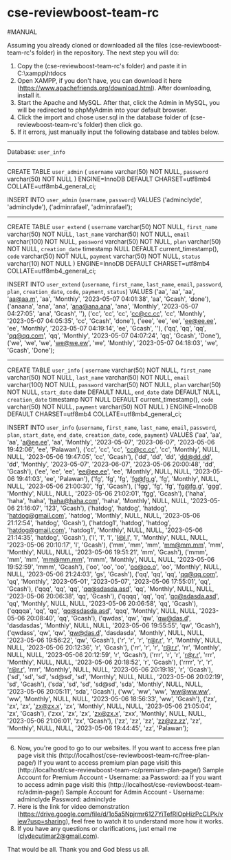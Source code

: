 # cse-reviewboost-team-rc

#MANUAL

Assuming you already cloned or downloaded all the files (cse-reviewboost-team-rc's folder) in the repository. The next step you will do:

1. Copy the (cse-reviewboost-team-rc's folder) and paste it in C:\xampp\htdocs
2. Open XAMPP, if you don't have, you can download it here (https://www.apachefriends.org/download.html). After downloading, install it.
3. Start the Apache and MySQL. After that, click the Admin in MySQL, you will be redirected to phpMyAdmin into your default browser.
4. Click the import and chose user.sql in the database folder of (cse-reviewboost-team-rc's folder) then click go.
5. If it errors, just manually input the following database and tables below.
_________________________________________________________________________
   Database: `user_info`
 _________________________________________________________________________ 
   CREATE TABLE `user_admin` (
  `username` varchar(50) NOT NULL,
  `password` varchar(50) NOT NULL
) ENGINE=InnoDB DEFAULT CHARSET=utf8mb4 COLLATE=utf8mb4_general_ci;

  INSERT INTO `user_admin` (`username`, `password`) VALUES
('adminclyde', 'adminclyde'),
('adminrafael', 'adminrafael');
_________________________________________________________________________ 
CREATE TABLE `user_extend` (
  `username` varchar(50) NOT NULL,
  `first_name` varchar(50) NOT NULL,
  `last_name` varchar(50) NOT NULL,
  `email` varchar(100) NOT NULL,
  `password` varchar(50) NOT NULL,
  `plan` varchar(50) NOT NULL,
  `creation_date` timestamp NULL DEFAULT current_timestamp(),
  `code` varchar(50) NOT NULL,
  `payment` varchar(50) NOT NULL,
  `status` varchar(10) NOT NULL
) ENGINE=InnoDB DEFAULT CHARSET=utf8mb4 COLLATE=utf8mb4_general_ci;

INSERT INTO `user_extend` (`username`, `first_name`, `last_name`, `email`, `password`, `plan`, `creation_date`, `code`, `payment`, `status`) VALUES
('aa', 'aa', 'aa', 'aa@aa.m', 'aa', 'Monthly', '2023-05-07 04:01:38', 'aa', 'Gcash', 'done'),
('anaana', 'ana', 'ana', 'ana@ana.ana', 'ana', 'Monthly', '2023-05-07 04:27:05', 'ana', 'Gcash', ''),
('cc', 'cc', 'cc', 'cc@cc.cc', 'cc', 'Monthly', '2023-05-07 04:05:35', 'cc', 'Gcash', 'done'),
('eee', 'ee', 'ee', 'ee@ee.ee', 'ee', 'Monthly', '2023-05-07 04:19:14', 'ee', 'Gcash', ''),
('qq', 'qq', 'qq', 'qq@qq.com', 'qq', 'Monthly', '2023-05-07 04:07:24', 'qq', 'Gcash', 'Done'),
('we', 'we', 'we', 'we@we.ew', 'we', 'Monthly', '2023-05-07 04:18:03', 'we', 'Gcash', 'Done');
_________________________________________________________________________
CREATE TABLE `user_info` (
  `username` varchar(50) NOT NULL,
  `first_name` varchar(50) NOT NULL,
  `last_name` varchar(50) NOT NULL,
  `email` varchar(100) NOT NULL,
  `password` varchar(50) NOT NULL,
  `plan` varchar(50) NOT NULL,
  `start_date` date DEFAULT NULL,
  `end_date` date DEFAULT NULL,
  `creation_date` timestamp NOT NULL DEFAULT current_timestamp(),
  `code` varchar(50) NOT NULL,
  `payment` varchar(50) NOT NULL
) ENGINE=InnoDB DEFAULT CHARSET=utf8mb4 COLLATE=utf8mb4_general_ci;

INSERT INTO `user_info` (`username`, `first_name`, `last_name`, `email`, `password`, `plan`, `start_date`, `end_date`, `creation_date`, `code`, `payment`) VALUES
('aa', 'aa', 'aa', 'a@ee.ee', 'aa', 'Monthly', '2023-05-07', '2023-06-07', '2023-05-06 19:42:06', 'ee', 'Palawan'),
('cc', 'cc', 'cc', 'cc@cc.cc', 'cc', 'Monthly', NULL, NULL, '2023-05-06 19:47:05', 'cc', 'Gcash'),
('dd', 'dd', 'dd', 'dd@dd.dd', 'dd', 'Monthly', '2023-05-07', '2023-06-07', '2023-05-06 20:00:48', 'dd', 'Gcash'),
('ee', 'ee', 'ee', 'ee@ee.ee', 'ee', 'Monthly', NULL, NULL, '2023-05-06 19:41:03', 'ee', 'Palawan'),
('fg', 'fg', 'fg', 'fg@fg.g', 'fg', 'Monthly', NULL, NULL, '2023-05-06 21:00:30', 'fg', 'Gcash'),
('fgg', 'fg', 'fg', 'fg@fg.g', 'ggg', 'Monthly', NULL, NULL, '2023-05-06 21:02:01', 'fgg', 'Gcash'),
('haha', 'haha', 'haha', 'haha@haha.com', 'haha', 'Monthly', NULL, NULL, '2023-05-06 21:16:07', '123', 'Gcash'),
('hatdog', 'hatdog', 'hatdog', 'hatdog@gmail.com', 'hatdog', 'Monthly', NULL, NULL, '2023-05-06 21:12:54', 'hatdog', 'Gcash'),
('hatdog1', 'hatdog', 'hatdog', 'hatdog@gmail.com', 'hatdog1', 'Monthly', NULL, NULL, '2023-05-06 21:14:35', 'hatdog', 'Gcash'),
('l', 'l', 'l', 'l@l.l', 'l', 'Monthly', NULL, NULL, '2023-05-06 20:10:17', 'l', 'Gcash'),
('mm', 'mm', 'mm', 'mm@mm.mm', 'mm', 'Monthly', NULL, NULL, '2023-05-06 19:51:21', 'mm', 'Gcash'),
('mmm', 'mm', 'mm', 'mm@mm.mm', 'mmm', 'Monthly', NULL, NULL, '2023-05-06 19:52:59', 'mmm', 'Gcash'),
('oo', 'oo', 'oo', 'oo@oo.o', 'oo', 'Monthly', NULL, NULL, '2023-05-06 21:24:03', 'gs', 'Gcash'),
('qq', 'qq', 'qq', 'qq@qq.com', 'qq', 'Monthly', '2023-05-01', '2023-05-07', '2023-05-06 17:55:01', 'qq', 'Gcash'),
('qqq', 'qq', 'qq', 'qq@sdasda.asd', 'qq', 'Monthly', NULL, NULL, '2023-05-06 20:06:38', 'qq', 'Gcash'),
('qqqq', 'qq', 'qq', 'qq@sdasda.asd', 'qq', 'Monthly', NULL, NULL, '2023-05-06 20:06:58', 'qq', 'Gcash'),
('qqqqa', 'qq', 'qq', 'qq@sdasda.asd', 'qqq', 'Monthly', NULL, NULL, '2023-05-06 20:08:40', 'qq', 'Gcash'),
('qwdas', 'qw', 'qw', 'qw@das.d', 'dasdasdas', 'Monthly', NULL, NULL, '2023-05-06 19:55:55', 'qw', 'Gcash'),
('qwdass', 'qw', 'qw', 'qw@das.d', 'dasdasda', 'Monthly', NULL, NULL, '2023-05-06 19:56:22', 'qw', 'Gcash'),
('r', 'r', 'r', 'r@r.r', 'r', 'Monthly', NULL, NULL, '2023-05-06 20:12:36', 'r', 'Gcash'),
('rr', 'r', 'r', 'r@r.r', 'rr', 'Monthly', NULL, NULL, '2023-05-06 20:12:59', 'r', 'Gcash'),
('rrr', 'r', 'r', 'r@r.r', 'rrr', 'Monthly', NULL, NULL, '2023-05-06 20:18:52', 'r', 'Gcash'),
('rrrr', 'r', 'r', 'r@r.r', 'rrrr', 'Monthly', NULL, NULL, '2023-05-06 20:19:18', 'r', 'Gcash'),
('sd', 'sd', 'sd', 'sd@sd', 'sd', 'Monthly', NULL, NULL, '2023-05-06 20:02:19', 'sd', 'Gcash'),
('sda', 'sd', 'sd', 'sd@sd', 'sda', 'Monthly', NULL, NULL, '2023-05-06 20:05:11', 'sda', 'Gcash'),
('ww', 'ww', 'ww', 'ww@ww.ww', 'ww', 'Monthly', NULL, NULL, '2023-05-06 18:56:33', 'ww', 'Gcash'),
('zx', 'zx', 'zx', 'zx@zx.x', 'zx', 'Monthly', NULL, NULL, '2023-05-06 21:05:04', 'zx', 'Gcash'),
('zxx', 'zx', 'zx', 'zx@zx.x', 'zxx', 'Monthly', NULL, NULL, '2023-05-06 21:06:01', 'zx', 'Gcash'),
('zz', 'zz', 'zz', 'zz@zz.zz', 'zz', 'Monthly', NULL, NULL, '2023-05-06 19:44:45', 'zz', 'Palawan');
_________________________________________________________________________
6. Now, you're good to go to our websites. If you want to access free plan page visit this (http://localhost/cse-reviewboost-team-rc/free-plan-page/)
   If you want to access premium plan page visiti this (http://localhost/cse-reviewboost-team-rc/premium-plan-page/)
   Sample Account for Premium Account - Username: aa Password: aa
   If you want to access admin page visiti this (http://localhost/cse-reviewboost-team-rc/admin-page/)
   Sample Account for Admin Account - Username: adminclyde Password: adminclyde
7. Here is the link for video demonstration (https://drive.google.com/file/d/1o5a5Npjrmr6127YiTefRlOpHizPcCLPk/view?usp=sharing), feel free to watch it to understand more how it works. 
8. If you have any questions or clarifications, just email me (clydecutimar2@gmail.com).

That would be all. Thank you and God bless us all.
